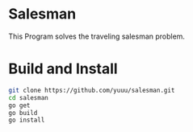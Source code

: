 # Salesman

This Program solves the traveling salesman problem.

# Build and Install

```sh
git clone https://github.com/yuuu/salesman.git
cd salesman
go get
go build
go install
```

